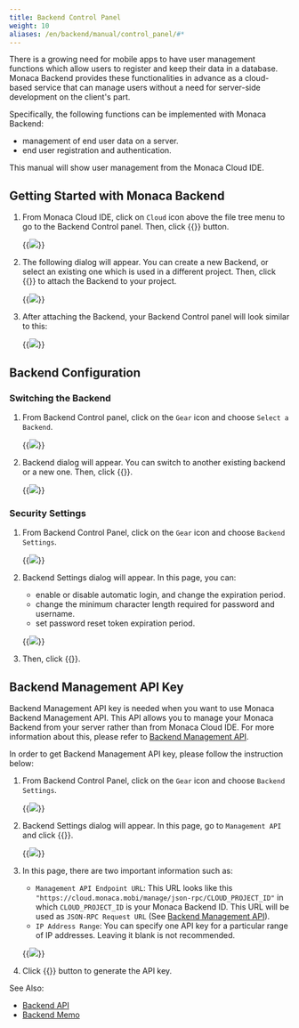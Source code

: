 ```yaml
---
title: Backend Control Panel
weight: 10
aliases: /en/backend/manual/control_panel/#*
---
```


There is a growing need for mobile apps to have user management
functions which allow users to register and keep their data in a
database. Monaca Backend provides these functionalities in advance as a
cloud-based service that can manage users without a need for server-side
development on the client's part.

Specifically, the following functions can be implemented with Monaca
Backend:

-   management of end user data on a server.
-   end user registration and authentication.

This manual will show user management from the Monaca Cloud IDE.

##  Getting Started with Monaca Backend

1.  From Monaca Cloud IDE, click on `Cloud` icon above the file tree menu
    to go to the Backend Control panel. Then, click {{<guilabel name="Start Using Backend">}} button.

    {{<img src="/images/backend/control_panel/1.png">}}

2.  The following dialog will appear. You can create a new Backend, or
    select an existing one which is used in a different project. Then,
    click {{<guilabel name="Apply">}} to attach the Backend to your project.

    {{<img src="/images/backend/control_panel/2.png">}}

3.  After attaching the Backend, your Backend Control panel will look
    similar to this:

    {{<img src="/images/backend/control_panel/3.png">}}

## Backend Configuration

### Switching the Backend

1.  From Backend Control panel, click on the `Gear` icon and choose `Select a Backend`.

    {{<img src="/images/backend/control_panel/25.png">}}

2.  Backend dialog will appear. You can switch to another existing
    backend or a new one. Then, click {{<guilabel name="Apply">}}.

    {{<img src="/images/backend/control_panel/26.png">}}

### Security Settings

1.  From Backend Control Panel, click on the `Gear` icon and choose `Backend Settings`.

    {{<img src="/images/backend/control_panel/27.png">}}

2.  Backend Settings dialog will appear. In this page, you can:

    -   enable or disable automatic login, and change the expiration period.
    -   change the minimum character length required for password and username.
    -   set password reset token expiration period.

    {{<img src="/images/backend/control_panel/28.png">}}

3.  Then, click {{<guilabel name="Apply">}}.

## Backend Management API Key

Backend Management API key is needed when you want to use Monaca Backend
Management API. This API allows you to manage your Monaca Backend from
your server rather than from Monaca Cloud IDE. For more information
about this, please refer to [Backend Management API](/en/reference/monaca_api/cloud_management).

In order to get Backend Management API key, please follow the
instruction below:

1.  From Backend Control Panel, click on the `Gear` icon and choose `Backend Settings`.

    {{<img src="/images/backend/control_panel/29.png">}}

2.  Backend Settings dialog will appear. In this page, go to
    `Management API` and click {{<guilabel name="Enable">}}.

    {{<img src="/images/backend/control_panel/30.png">}}

3.  In this page, there are two important information such as:

    -   `Management API Endpoint URL`: This URL looks like this `"https://cloud.monaca.mobi/manage/json-rpc/CLOUD_PROJECT_ID"` in which `CLOUD_PROJECT_ID` is your Monaca Backend ID. This URL will be used as `JSON-RPC Request URL` (See [Backend Management API](/en/reference/monaca_api/cloud_management)).
    -   `IP Address Range`: You can specify one API key for a particular range of IP addresses. Leaving it blank is not recommended.

    {{<img src="/images/backend/control_panel/31.png">}}

4.  Click {{<guilabel name="Create">}} button to generate the API key.

See Also:

- [Backend API](/en/reference/monaca_api/cloud)
- [Backend Memo](/en/sampleapp/samples/backend_memo)
